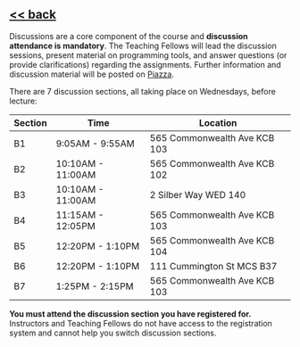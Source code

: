 ## [<< back](./index.html)

Discussions are a core component of the course and **discussion attendance is mandatory**. 
The Teaching Fellows will lead the discussion sessions, present material on programming tools, and answer questions (or provide clarifications) 
regarding the assignments. Further information and discussion material will be posted on [Piazza](https://piazza.com/bu/fall2025/cascs351/home).

There are 7 discussion sections, all taking place on Wednesdays, before lecture:

| Section | Time | Location |
| --------|------|--------- |
| B1  | 9:05AM - 9:55AM | 565 Commonwealth Ave KCB 103 |
| B2  | 10:10AM - 11:00AM | 565 Commonwealth Ave KCB 102 |
| B3  | 10:10AM - 11:00AM | 2 Silber Way WED 140 |
| B4  | 11:15AM - 12:05PM | 565 Commonwealth Ave KCB 103 |
| B5  | 12:20PM - 1:10PM  | 565 Commonwealth Ave KCB 104 |
| B6  | 12:20PM - 1:10PM | 111 Cummington St MCS B37 |
| B7  | 1:25PM - 2:15PM | 565 Commonwealth Ave KCB 103 |

**You must attend the discussion section you have registered for.** 
Instructors and Teaching Fellows do not have access to the registration system and cannot help you switch discussion sections.
